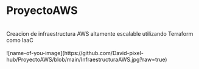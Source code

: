 # ProyectoAWS
<br/>
Creacion de infraestructura AWS altamente escalable utilizando Terraform como IaaC <br/>
<br/>
![name-of-you-image](https://github.com/David-pixel-hub/ProyectoAWS/blob/main/InfraestructuraAWS.jpg?raw=true)

